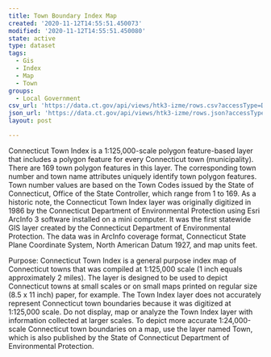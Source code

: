 ```yaml
---
title: Town Boundary Index Map
created: '2020-11-12T14:55:51.450073'
modified: '2020-11-12T14:55:51.450080'
state: active
type: dataset
tags:
  - Gis
  - Index
  - Map
  - Town
groups:
  - Local Government
csv_url: 'https://data.ct.gov/api/views/htk3-izme/rows.csv?accessType=DOWNLOAD'
json_url: 'https://data.ct.gov/api/views/htk3-izme/rows.json?accessType=DOWNLOAD'
layout: post

---
```

Connecticut Town Index is a 1:125,000-scale polygon feature-based layer that includes a polygon feature for every Connecticut town (municipality). There are 169 town polygon features in this layer. The corresponding town number and town name attributes uniquely identify town polygon features. Town number values are based on the Town Codes issued by the State of Connecticut, Office of the State Controller, which range from 1 to 169. As a historic note, the Connecticut Town Index layer was originally digitized in 1986 by the Connecticut Department of Environmental Protection using Esri ArcInfo 3 software installed on a mini computer. It was the first statewide GIS layer created by the Connecticut Department of Environmental Protection. The data was in ArcInfo coverage format, Connecticut State Plane Coordinate System, North American Datum 1927, and map units feet.

Purpose: Connecticut Town Index is a general purpose index map of Connecticut towns that was compiled at 1:125,000 scale (1 inch equals approximately 2 miles). The layer is designed to be used to depict Connecticut towns at small scales or on small maps printed on regular size (8.5 x 11 inch) paper, for example. The Town Index layer does not accurately represent Connecticut town boundaries because it was digitized at 1:125,000 scale. Do not display, map or analyze the Town Index layer with information collected at larger scales. To depict more accurate 1:24,000-scale Connecticut town boundaries on a map, use the layer named Town, which is also published by the State of Connecticut Department of Environmental Protection.

